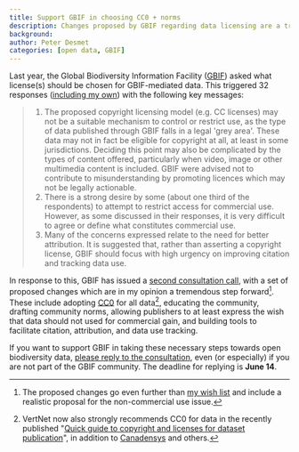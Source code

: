 ```yaml
---
title: Support GBIF in choosing CC0 + norms
description: Changes proposed by GBIF regarding data licensing are a tremendous step forward.
background: 
author: Peter Desmet
categories: [open data, GBIF]
---
```


Last year, the Global Biodiversity Information Facility ([GBIF](http://www.gbif.org)) asked what license(s) should be chosen for GBIF-mediated data. This triggered 32 responses ([including my own]({filename}/posts/2013/gbif-data-license.md)) with the following key messages:

> 1. The proposed copyright licensing model (e.g. CC licenses) may not be a suitable mechanism to control or restrict use, as the type of data published through GBIF falls in a legal 'grey area'. These data may not in fact be eligible for copyright at all, at least in some jurisdictions. Deciding this point may also be complicated by the types of content offered, particularly when video, image or other multimedia content is included. GBIF were advised not to contribute to misunderstanding by promoting licences which may not be legally actionable.
> 2. There is a strong desire by some (about one third of the respondents) to attempt to restrict access for commercial use. However, as some discussed in their responses, it is very difficult to agree or define what constitutes commercial use.
> 3. Many of the concerns expressed relate to the need for better attribution. It is suggested that, rather than asserting a copyright license, GBIF should focus with high urgency on improving citation and tracking data use.

In response to this, GBIF has issued a [second consultation call](http://www.gbif.org/newsroom/consultations#licensing), with a set of proposed changes which are in my opinion a tremendous step forward[^1]. These include adopting [CC0](https://creativecommons.org/publicdomain/zero/1.0/) for all data[^2], educating the community, drafting community norms, allowing publishers to at least express the wish that data should not used for commercial gain, and building tools to facilitate citation, attribution, and data use tracking.

[^1]: The proposed changes go even further than [my wish list]({filename}/posts/2013/gbif-data-license.md) and include a realistic proposal for the non-commercial use issue.

[^2]: VertNet now also strongly recommends CC0 for data in the recently published "[Quick guide to copyright and licenses for dataset publication](http://www.vertnet.org/resources/datalicensingguide.html)", in addition to [Canadensys](http://www.canadensys.net/2012/why-we-should-publish-our-data-under-cc0) and others.

If you want to support GBIF in taking these necessary steps towards open biodiversity data, [please reply to the consultation](http://www.gbif.org/newsroom/consultations#licensing), even (or especially) if you are not part of the GBIF community. The deadline for replying is **June 14**.

